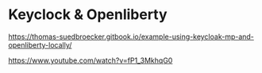 # Keyclock & Openliberty



https://thomas-suedbroecker.gitbook.io/example-using-keycloak-mp-and-openliberty-locally/

https://www.youtube.com/watch?v=fP1_3MkhqG0


